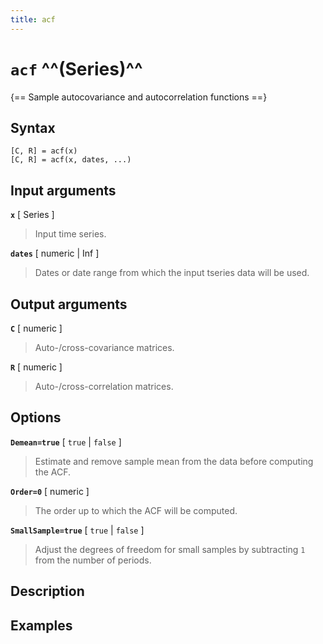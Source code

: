 ```yaml
---
title: acf
---
```


# `acf` ^^(Series)^^

{== Sample autocovariance and autocorrelation functions ==}

## Syntax

    [C, R] = acf(x)
    [C, R] = acf(x, dates, ...)


## Input arguments

__`x`__ [ Series ]
>
> Input time series.
>

__`dates`__ [ numeric | Inf ]
>
> Dates or date range from which the input
> tseries data will be used.
>

## Output arguments


__`C`__ [ numeric ]
>
> Auto-/cross-covariance matrices.
>

__`R`__ [ numeric ]
>
> Auto-/cross-correlation matrices.
> 

## Options


__`Demean=true`__ [ `true` | `false` ]
>
> Estimate and remove sample mean from the data before computing the ACF.
>

__`Order=0`__ [ numeric ]
>
> The order up to which the ACF will be computed.
> 

__`SmallSample=true`__ [ `true` | `false` ]
>
> Adjust the degrees of freedom for small samples by subtracting `1` from
> the number of periods.
> 

## Description


## Examples

```matlab
```

